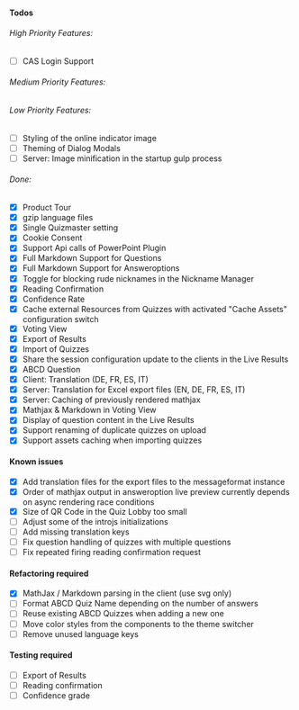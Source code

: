 #### Todos
###### High Priority Features:
- [ ] CAS Login Support

###### Medium Priority Features:

###### Low Priority Features:
- [ ] Styling of the online indicator image
- [ ] Theming of Dialog Modals
- [ ] Server: Image minification in the startup gulp process

###### Done:
- [x] Product Tour
- [x] gzip language files
- [x] Single Quizmaster setting
- [x] Cookie Consent
- [x] Support Api calls of PowerPoint Plugin
- [x] Full Markdown Support for Questions
- [x] Full Markdown Support for Answeroptions
- [x] Toggle for blocking rude nicknames in the Nickname Manager
- [x] Reading Confirmation
- [x] Confidence Rate
- [x] Cache external Resources from Quizzes with activated "Cache Assets" configuration switch
- [x] Voting View
- [x] Export of Results
- [x] Import of Quizzes
- [x] Share the session configuration update to the clients in the Live Results
- [x] ABCD Question
- [x] Client: Translation (DE, FR, ES, IT)
- [x] Server: Translation for Excel export files (EN, DE, FR, ES, IT)
- [x] Server: Caching of previously rendered mathjax
- [x] Mathjax & Markdown in Voting View
- [x] Display of question content in the Live Results
- [x] Support renaming of duplicate quizzes on upload
- [x] Support assets caching when importing quizzes

#### Known issues
- [x] Add translation files for the export files to the messageformat instance
- [x] Order of mathjax output in answeroption live preview currently depends on async rendering race conditions
- [x] Size of QR Code in the Quiz Lobby too small
- [ ] Adjust some of the introjs initializations
- [ ] Add missing translation keys
- [ ] Fix question handling of quizzes with multiple questions
- [ ] Fix repeated firing reading confirmation request

#### Refactoring required
- [x] MathJax / Markdown parsing in the client (use svg only)
- [ ] Format ABCD Quiz Name depending on the number of answers
- [ ] Reuse existing ABCD Quizzes when adding a new one
- [ ] Move color styles from the components to the theme switcher
- [ ] Remove unused language keys

#### Testing required
- [ ] Export of Results
- [ ] Reading confirmation
- [ ] Confidence grade